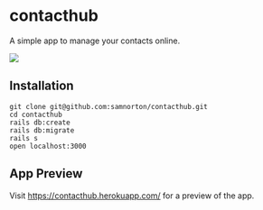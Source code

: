#  contacthub

A simple app to manage your contacts online.

![](https://i.imgur.com/X3FK6Ke.png)


## Installation

```
git clone git@github.com:samnorton/contacthub.git
cd contacthub
rails db:create
rails db:migrate
rails s
open localhost:3000
```

## App Preview

Visit https://contacthub.herokuapp.com/ for a preview of the app.
